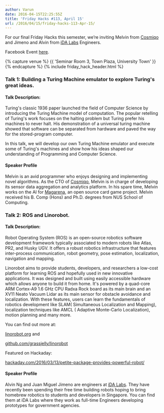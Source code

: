 ```yaml
---
author: Varun
date: 2016-04-15T22:25:55Z
title: 'Friday Hacks #113, April 15'
url: /2016/04/15/friday-hacks-113-Apr-15/
---
```


For our final Friday Hacks this semester, we’re inviting Melvin from [Cosmiqo](http://cosmiqo.com/) and Jimeno and Alvin from [iDA Labs](https://www.ida.gov.sg/Programmes-Partnership/Store/IDA-Labs) Engineers.


Facebook Event [here](https://www.facebook.com/events/1219608128069067/).

{% capture venue %}
    {{ 'Seminar Room 3, Town Plaza, University Town' }}
{% endcapture %}
{% include friday_hack_header.html %}


### Talk 1: Building a Turing Machine emulator to explore Turing's great ideas.

#### Talk Description:
Turing's classic 1936 paper launched the field of Computer Science by
introducing the Turing Machine model of computation. The popular retelling of Turing's work focuses on the halting problem but Turing prefer his machines to never halt. His demonstration of a universal turing machine showed that software can be separated from hardware and paved the way for the stored-program computer.

In this talk, we will develop our own Turing Machine emulator and execute some of Turing's machines and show how his ideas shaped our understanding of Programming and Computer Science.

#### Speaker Profile

Melvin is an avid programmer who enjoys designing and implementing novel
algorithms. As the CTO of [Cosmiqo](http://cosmiqo.com/), Melvin is in charge of developing its sensor data aggregation and analytics platform. In his spare time, Melvin works on the AI for [Magarena](https://magarena.github.io/), an open source card game project. Melvin received his B. Comp (Hons) and Ph.D. degrees from NUS School of Computing.

### Talk 2: ROS and Linorobot. 

#### Talk Description:
Robot Operating System (ROS) is an open-source robotics software development framework typically associated to modern robots like Atlas, PR2, and Husky UGV.  It offers a robust robotics infrastructure that features inter-process communication, robot geometry, pose estimation, localization, navigation and mapping.

Linorobot aims to provide students, developers, and researchers a low-cost platform for learning ROS and hopefully used in new innovative applications. It was designed and built using easily accessible hardware which allows anyone to build it from home. It's powered by a quad-core ARM Cortex-A9 1.6 GHz CPU Radxa Rock board as its main brain and an XV11 Neato Vacuum Lidar as its main sensor for obstacle avoidance and localization. With these features, users can learn the fundamentals of robotics development like SLAM( Simultaneous Localization and Mapping), localization techniques like AMCL ( Adaptive Monte-Carlo Localization), motion planning and many more.

You can find out more at:

[linorobot.org](https://linorobot.org) and

[github.com/grassjelly/linorobot](https://github.com/grassjelly/linorobot)

Featured on Hackaday:

[hackaday.com/2016/03/13/petite-package-provides-powerful-robot/](http://hackaday.com/2016/03/13/petite-package-provides-powerful-robot/)

#### Speaker Profile
Alvin Ng and Juan Miguel Jimeno are engineers at [iDA Labs](https://www.ida.gov.sg/Programmes-Partnership/Store/IDA-Labs). They have recently been spending their free time building robots hoping to bring homebrew robotics to students and developers in Singapore. You can find them at iDA Labs where they work as full-time Engineers developing prototypes for government agencies.


